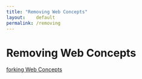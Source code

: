 ```yaml
---
title: "Removing Web Concepts"
layout:    default
permalink: /removing
---
```


# Removing Web Concepts

[forking Web Concepts](/forking)
